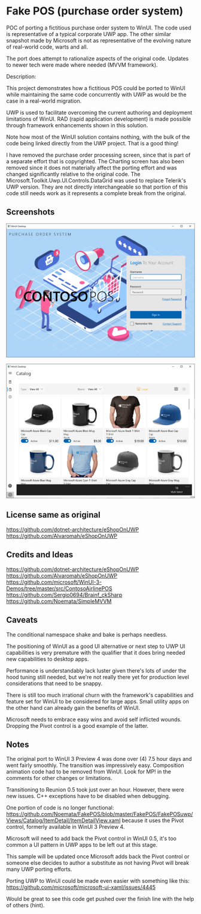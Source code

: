 # Fake POS (purchase order system)

POC of porting a fictitious purchase order system to WinUI.  The code used is representative of a typical corporate UWP app.  The other similar snapshot made by Microsoft is not as representative of the evolving nature of real-world code, warts and all.

The port does attempt to rationalize aspects of the original code.  Updates to newer tech were made where needed (MVVM framework).

Description: 

This project demonstrates how a fictitious POS could be ported to WinUI while maintaining the same code concurrently with UWP as would be the case in a real-world migration.

UWP is used to facilitate overcoming the current authoring and deployment limitations of WinUI.  RAD (rapid application development) is made possible through framework enhancements shown in this solution.

Note how most of the WinUI solution contains nothing, with the bulk of the code being linked directly from the UWP project.  That is a good thing!

I have removed the purchase order processing screen, since that is part of a separate effort that is copyrighted.
The Charting screen has also been removed since it does not materially affect the porting effort and was changed significantly relative to the original code.
The Microsoft.Toolkit.Uwp.UI.Controls.DataGrid was used to replace Telerik's UWP version.  They are not directly interchangeable so that portion of this code still needs work as it represents a complete break from the original.

## Screenshots
![Screenshot](https://github.com/Noemata/FakePOS/blob/master/LoginView.png)

![Screenshot](https://github.com/Noemata/FakePOS/blob/master/Catalog.png)

## License same as original

https://github.com/dotnet-architecture/eShopOnUWP
https://github.com/Alvaromah/eShopOnUWP

## Credits and Ideas

https://github.com/dotnet-architecture/eShopOnUWP
https://github.com/Alvaromah/eShopOnUWP
https://github.com/microsoft/WinUI-3-Demos/tree/master/src/ContosoAirlinePOS
https://github.com/Sergio0694/Brainf_ckSharp
https://github.com/Noemata/SimpleMVVM

## Caveats

The conditional namespace shake and bake is perhaps needless.

The positioning of WinUI as a good UI alternative or next step to UWP UI capabilities is very premature with the qualifier that it does bring needed new capabilities to desktop apps.

Performance is understandably lack luster given there's lots of under the hood tuning still needed, but we're not really there yet for production level considerations that need to be snappy.

There is still too much irrational churn with the framework's capabilities and feature set for WinUI to be considered for large apps.  Small utility apps on the other hand can already gain the benefits of WinUI.

Microsoft needs to embrace easy wins and avoid self inflicted wounds.  Dropping the Pivot control is a good example of the latter.

## Notes

The original port to WinUI 3 Preview 4 was done over (4) 7.5 hour days and went fairly smoothly.  The transition was impressively easy.  Composition animation code had to be removed from WinUI.  Look for MP! in the comments for other changes or limitations.

Transitioning to Reunion 0.5 took just over an hour.  However, there were new issues.  C++ exceptions have to be disabled when debugging.

One portion of code is no longer functional: https://github.com/Noemata/FakePOS/blob/master/FakePOS/FakePOSuwp/Views/Catalog/ItemDetail/ItemDetailView.xaml
because it uses the Pivot control, formerly available in WinUI 3 Preview 4.

Microsoft will need to add back the Pivot control in WinUI 0.5, it's too common a UI pattern in UWP apps to be left out at this stage.

This sample will be updated once Microsoft adds back the Pivot control or someone else decides to author a substitute as not having Pivot will break many UWP porting efforts.

Porting UWP to WinUI could be made even easier with something like this: https://github.com/microsoft/microsoft-ui-xaml/issues/4445

Would be great to see this code get pushed over the finish line with the help of others (hint).
